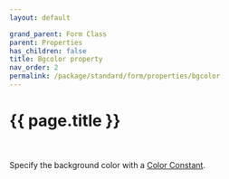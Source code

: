 ```yaml
---
layout: default

grand_parent: Form Class
parent: Properties
has_children: false
title: Bgcolor property
nav_order: 2
permalink: /package/standard/form/properties/bgcolor
---
```

# {{ page.title }}



<br><br>
Specify the background color with a <a href="/base/color">Color Constant</a>.
